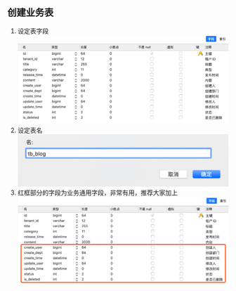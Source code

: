 ## 创建业务表

1.  设定表字段  
   ![](../images/screenshot_1579325334808.png)
2.  设定表名  
![](../images/screenshot_1579325379688.png)
3.  红框部分的字段为业务通用字段，非常有用，推荐大家加上  
![](../images/screenshot_1579325358906.png)

